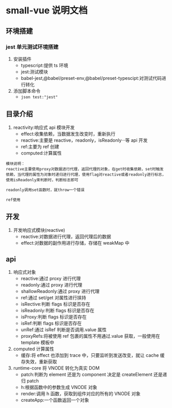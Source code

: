 # small-vue 说明文档

## 环境搭建

### jest 单元测试环境搭建

1. 安装插件
   - typescript:提供 ts 环境
   - jest:测试模块
   - babel-jest,@babel/preset-env,@babel/preset-typescipt:对测试代码进行转化
2. 添加脚本命令
   - `json test:"jest"`

## 目录介绍

1. reactivity:响应式 api 模块开发
   - effect:收集依赖，当数据发生改变时，重新执行
   - reactive:主要是 reactive，readonly，isReadonly···等 api 开发
   - ref:主要为 ref 创建
   - computed:计算属性

```
模块说明：
reactive主要使用proxy对数据进行代理，返回代理的对象，在get时收集依赖，set时触发依赖，当代理的属性为对象时递归进行代理，使用flag对reactive或者readonly进行标志，使用isReadonly来判断时，判断标志即可

readonly调用set函数时，就throw一个错误

ref使用

```

## 开发

1. 开发响应式模块(reactive)
   - reactive:对数据进行代理，返回代理后的数据
   - effect:对数据的副作用进行存储，存储在 weakMap 中

## api

1. 响应式对象
   - reactive:通过 proxy 进行代理
   - readonly:通过 proxy 进行代理
   - shallowReadonly:通过 proxy 进行代理
   - ref:通过 set/get 对属性进行挟持
   - isRective:判断 flags 标识是否存在
   - isReadonly:判断 flags 标识是否存在
   - isProxy:判断 flags 标识是否存在
   - isRef:判断 flags 标识是否存在
   - unRef:通过 isRef 判断是否调用.value 属性
   - proxyRefs:将被使用 ref 包裹的属性不用通过.value 获取，一般使用在 template 模板中
2. computed 计算属性
   - 缓存:将 effect 也添加到 trace 中，只要监听到发送改变，就让 cache 缓存失效，重新获取
3. runtime-core 将 VNODE 转化为真实 DOM
   - patch:判断为 element 还是为 component 决定是 createElement 还是递归 patch
   - h:根据函数中的参数生成 VNODE 对象
   - render:调用 h 函数，获取到组件对应的所有的 VNODE 对象
   - createApp:一个函数返回一个对象
